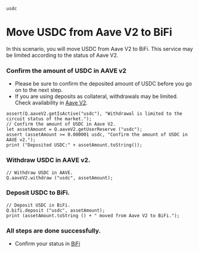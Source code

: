 ```meta-Currency
usdc
```

# Move USDC from Aave V2 to BiFi

In this scenario, you will move USDC from Aave V2 to BiFi. This service may be limited according to the status of Aave V2.

### Confirm the amount of USDC in AAVE v2

- Please be sure to confirm the deposited amount of USDC before you go on to the next step.
- If you are using deposits as collateral, withdrawals may be limited. Check availability in [Aave V2](https://app.aave.com/#/dashboard).

```output-Dynamic
assert(Q.aaveV2.getIsActive("usdc"), "Withdrawal is limited to the circuit status of the market.");
// Confirm the amount of USDC in Aave V2.
let assetAmount = Q.aaveV2.getUserReserve ("usdc");
assert (assetAmount >= 0.000001 usdc, "Confirm the amount of USDC in AAVE v2.");
print ("Deposited USDC:" + assetAmount.toString());
```

### Withdraw USDC in AAVE v2.

```taster
// Withdraw USDC in AAVE.
Q.aaveV2.withdraw ("usdc", assetAmount);
```

### Deposit USDC to BiFi.

```taster
// Deposit USDC in BiFi.
Q.bifi.deposit ("usdc", assetAmount);
print (assetAmount.toString () + " moved from Aave V2 to BiFi.");
```

### All steps are done successfully.

- Confirm your status in [BiFi](https://app.bifi.finance/lend?chainid=mainnet)
